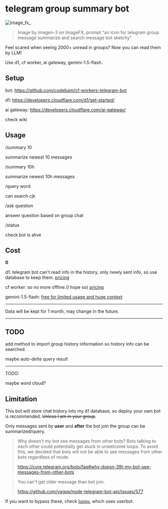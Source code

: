 # telegram group summary bot

![image_fx_](https://github.com/user-attachments/assets/d9924ced-5310-4edc-9073-bdcc1df1dd6d)

> Image by imagen-3 on ImageFX, prompt "an icon for telegram group message summarize and search message bot sketchy"

Feel scared when seeing 2000+ unread in groups? Now you can read them by LLM!

Use d1, cf worker, ai gateway, gemini-1.5-flash.

## Setup

bot: <https://github.com/codebam/cf-workers-telegram-bot>

d1: <https://developers.cloudflare.com/d1/get-started/>

ai gateway: <https://developers.cloudflare.com/ai-gateway/>

check wiki

## Usage

/summary 10

summarize newest 10 messages

/summary 10h


summarize newest 10h messages

/query word

can search cjk

/ask question

answer question based on group chat

/status

check bot is alive

## Cost

**0**

d1: telegram bot can't read info in the history, only newly sent info, so use database to keep them. [pricing](https://developers.cloudflare.com/d1/platform/pricing/#billing-metrics)

cf worker: so no more offline.(I hope so) [pricing](https://developers.cloudflare.com/workers/platform/pricing/#workers)

gemini-1.5-flash: [free for limited usage and huge context](https://ai.google.dev/pricing?hl=zh-cn#1_5flash)

---

Data will be kept for 1 month, may change in the future.

---

## TODO

add method to import group history information so history info can be searched.

maybe auto-delte query result

---

TODO:

maybe word cloud?

## Limitation

This bot will store chat history into my d1 database, so deploy your own bot is recommended. ~~Unless I am in your group~~.

Only messages sent by **user** and **after** the bot join the group can be summarized/query.

> Why doesn't my bot see messages from other bots? Bots talking to each other could potentially get stuck in unwelcome loops. To avoid this, we decided that bots will not be able to see messages from other bots regardless of mode.
>
> https://core.telegram.org/bots/faq#why-doesn-39t-my-bot-see-messages-from-other-bots

> You can't get older message than bot join.
>
> https://github.com/yagop/node-telegram-bot-api/issues/577

If you want to bypass these, check [luoxu](https://github.com/lilydjwg/luoxu), which uses userbot.
